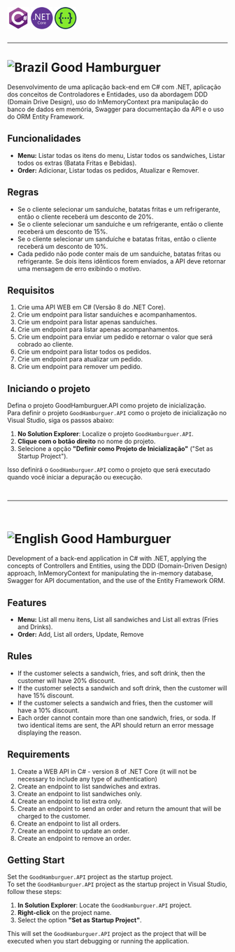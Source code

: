 <div style="display: inline_block">
  <img align="center" height="50" width="50" src="https://raw.githubusercontent.com/devicons/devicon/master/icons/csharp/csharp-original.svg" title="C Sharp">
  <img align="center" height="50" width="50" src="https://raw.githubusercontent.com/devicons/devicon/master/icons/dotnetcore/dotnetcore-original.svg" title=".NET Core">
  <img align="center" height="50" width="50" src="https://raw.githubusercontent.com/devicons/devicon/master/icons/swagger/swagger-original.svg" title="Swagger">
</div>

<br/>

---


# <img height="30" width="30" src="https://img.icons8.com/?size=100&id=iHI2gDXCsMzH&format=png&color=000000" alt="Brazil" /> Good Hamburguer
Desenvolvimento de uma aplicação back-end em C# com .NET, aplicação dos conceitos de Controladores e Entidades, uso da abordagem DDD (Domain Drive Design), uso do InMemoryContext pra manipulação do banco de dados em memória, Swagger para documentação da API e o uso do ORM Entity Framework.

## Funcionalidades
- **Menu:** Listar todas os itens do menu, Listar todos os sandwiches, Listar todos os extras (Batata Fritas e Bebidas).
- **Order:** Adicionar, Listar todas os pedidos, Atualizar e Remover.

## Regras
- Se o cliente selecionar um sanduíche, batatas fritas e um refrigerante, então o cliente receberá um desconto de 20%.
- Se o cliente selecionar um sanduíche e um refrigerante, então o cliente receberá um desconto de 15%.
- Se o cliente selecionar um sanduíche e batatas fritas, então o cliente receberá um desconto de 10%.
- Cada pedido não pode conter mais de um sanduíche, batatas fritas ou refrigerante. Se dois itens idênticos forem enviados, a API deve retornar uma mensagem de erro exibindo o motivo.

## Requisitos
1. Crie uma API WEB em C# (Versão 8 do .NET Core).
2. Crie um endpoint para listar sanduíches e acompanhamentos.
3. Crie um endpoint para listar apenas sanduíches.
4. Crie um endpoint para listar apenas acompanhamentos.
5. Crie um endpoint para enviar um pedido e retornar o valor que será cobrado ao cliente.
6. Crie um endpoint para listar todos os pedidos.
7. Crie um endpoint para atualizar um pedido.
8. Crie um endpoint para remover um pedido.

## Iniciando o projeto
Defina o projeto GoodHamburguer.API como projeto de inicialização. <br/>
Para definir o projeto `GoodHamburguer.API` como o projeto de inicialização no Visual Studio, siga os passos abaixo:

1. **No Solution Explorer**: Localize o projeto `GoodHamburguer.API`.
2. **Clique com o botão direito** no nome do projeto.
3. Selecione a opção **"Definir como Projeto de Inicialização"** ("Set as Startup Project").

Isso definirá o `GoodHamburguer.API` como o projeto que será executado quando você iniciar a depuração ou execução.

<br/>

---

<br/>

# <img height="30" width="30" src="https://img.icons8.com/?size=100&id=yzSggttkqLf4&format=png&color=000000" alt="English" /> Good Hamburguer
Development of a back-end application in C# with .NET, applying the concepts of Controllers and Entities, using the DDD (Domain-Driven Design) approach, InMemoryContext for manipulating the in-memory database, Swagger for API documentation, and the use of the Entity Framework ORM.

## Features
- **Menu:** List all menu itens, List all sandwiches and List all extras (Fries and Drinks).
- **Order:** Add, List all orders, Update, Remove

## Rules
- If the customer selects a sandwich, fries, and soft drink, then the customer will have 20%
discount.
- If the customer selects a sandwich and soft drink, then the customer will have 15% discount.
- If the customer selects a sandwich and fries, then the customer will have a 10% discount.
- Each order cannot contain more than one sandwich, fries, or soda. If two identical items are
sent, the API should return an error message displaying the reason.

## Requirements
1) Create a WEB API in C# - version 8 of .NET Core (it will not be necessary to include any type of
authentication)
2) Create an endpoint to list sandwiches and extras.
3) Create an endpoint to list sandwiches only.
4) Create an endpoint to list extra only.
5) Create an endpoint to send an order and return the amount that will be charged to the
customer.
6) Create an endpoint to list all orders.
7) Create an endpoint to update an order.
8) Create an endpoint to remove an order. 


## Getting Start
Set the `GoodHamburguer.API` project as the startup project.  
To set the `GoodHamburguer.API` project as the startup project in Visual Studio, follow these steps:

1. **In Solution Explorer**: Locate the `GoodHamburguer.API` project.
2. **Right-click** on the project name.
3. Select the option **"Set as Startup Project"**.

This will set the `GoodHamburguer.API` project as the project that will be executed when you start debugging or running the application.
